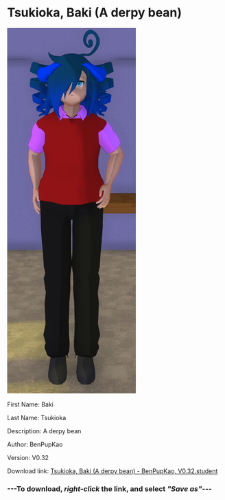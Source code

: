 # Tsukioka, Baki (A derpy bean)

<img src = "https://raw.githubusercontent.com/Arbiter1223/Daigaku-Gurashi-Custom-Students/master/Students/Files/Tsukioka%2C%20Baki%20(A%20derpy%20bean).png">

First Name: Baki

Last Name: Tsukioka

Description: A derpy bean

Author: BenPupKao

Version: V0.32

Download link: <a href="https://raw.githubusercontent.com/Arbiter1223/Daigaku-Gurashi-Custom-Students/master/Students/Files/Tsukioka%2C%20Baki%20(A%20derpy%20bean)%20-%20BenPupKao%2C%20V0.32.student">Tsukioka, Baki (A derpy bean) - BenPupKao, V0.32.student</a>

### ---**To download, _right-click_ the link, and select _"Save as"_**---
